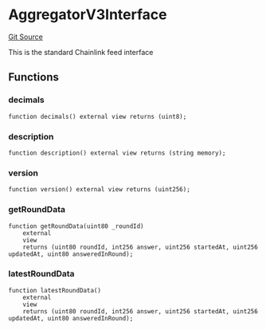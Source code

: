 # AggregatorV3Interface
[Git Source](https://github.com/thrackle-io/tron/blob/d6cc09e8b231cc94d92dd93b6d49fb2728ede233/src/example/pricing/AggregatorV3Interface.sol)

This is the standard Chainlink feed interface


## Functions
### decimals


```solidity
function decimals() external view returns (uint8);
```

### description


```solidity
function description() external view returns (string memory);
```

### version


```solidity
function version() external view returns (uint256);
```

### getRoundData


```solidity
function getRoundData(uint80 _roundId)
    external
    view
    returns (uint80 roundId, int256 answer, uint256 startedAt, uint256 updatedAt, uint80 answeredInRound);
```

### latestRoundData


```solidity
function latestRoundData()
    external
    view
    returns (uint80 roundId, int256 answer, uint256 startedAt, uint256 updatedAt, uint80 answeredInRound);
```

